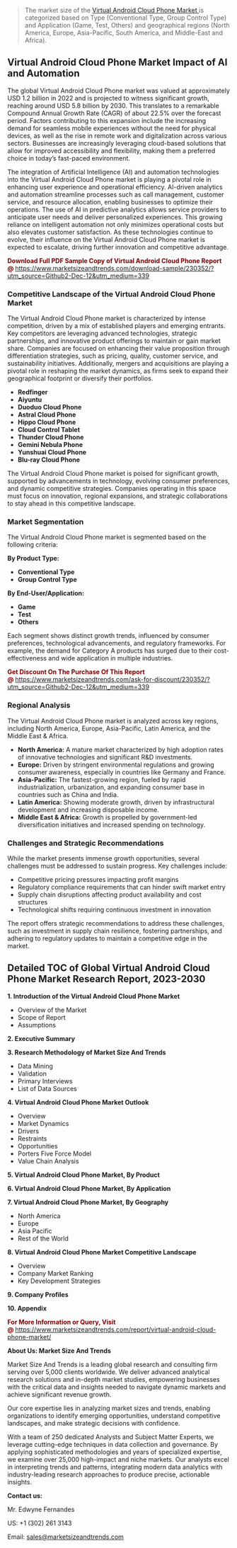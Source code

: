<blockquote><p>The market size of the <a href="https://www.marketsizeandtrends.com/download-sample/230352/?utm_source=Github2-Dec-12&amp;utm_medium=339" target="_blank">Virtual Android Cloud Phone Market </a>is categorized based on Type (Conventional Type, Group Control Type) and Application (Game, Test, Others) and geographical regions (North America, Europe, Asia-Pacific, South America, and Middle-East and Africa).</p></blockquote><p><h2>Virtual Android Cloud Phone Market Impact of AI and Automation</h2><p>The global Virtual Android Cloud Phone market was valued at approximately USD 1.2 billion in 2022 and is projected to witness significant growth, reaching around USD 5.8 billion by 2030. This translates to a remarkable Compound Annual Growth Rate (CAGR) of about 22.5% over the forecast period. Factors contributing to this expansion include the increasing demand for seamless mobile experiences without the need for physical devices, as well as the rise in remote work and digitalization across various sectors. Businesses are increasingly leveraging cloud-based solutions that allow for improved accessibility and flexibility, making them a preferred choice in today’s fast-paced environment.</p><p>The integration of Artificial Intelligence (AI) and automation technologies into the Virtual Android Cloud Phone market is playing a pivotal role in enhancing user experience and operational efficiency. AI-driven analytics and automation streamline processes such as call management, customer service, and resource allocation, enabling businesses to optimize their operations. The use of AI in predictive analytics allows service providers to anticipate user needs and deliver personalized experiences. This growing reliance on intelligent automation not only minimizes operational costs but also elevates customer satisfaction. As these technologies continue to evolve, their influence on the Virtual Android Cloud Phone market is expected to escalate, driving further innovation and competitive advantage.</p></p><p><strong><span style="color: #800000;">Download Full PDF Sample Copy of Virtual Android Cloud Phone Report @</span>&nbsp;</strong><a href="https://www.marketsizeandtrends.com/download-sample/230352/?utm_source=Github2-Dec-12&amp;utm_medium=339">https://www.marketsizeandtrends.com/download-sample/230352/?utm_source=Github2-Dec-12&amp;utm_medium=339</a></p><h3>Competitive Landscape of the Virtual Android Cloud Phone Market</h3><p>The Virtual Android Cloud Phone market is characterized by intense competition, driven by a mix of established players and emerging entrants. Key competitors are leveraging advanced technologies, strategic partnerships, and innovative product offerings to maintain or gain market share. Companies are focused on enhancing their value proposition through differentiation strategies, such as pricing, quality, customer service, and sustainability initiatives. Additionally, mergers and acquisitions are playing a pivotal role in reshaping the market dynamics, as firms seek to expand their geographical footprint or diversify their portfolios.</p><p><strong><p><ul><li>Redfinger </li><li> Aiyuntu </li><li> Duoduo Cloud Phone </li><li> Astral Cloud Phone </li><li> Hippo Cloud Phone </li><li> Cloud Control Tablet </li><li> Thunder Cloud Phone </li><li> Gemini Nebula Phone </li><li> Yunshuai Cloud Phone </li><li> Blu-ray Cloud Phone</p></li></ul></p></strong></p><p>The Virtual Android Cloud Phone market is poised for significant growth, supported by advancements in technology, evolving consumer preferences, and dynamic competitive strategies. Companies operating in this space must focus on innovation, regional expansions, and strategic collaborations to stay ahead in this competitive landscape.</p><h3>Market Segmentation</h3><p>The Virtual Android Cloud Phone market is segmented based on the following criteria:</p><p><strong>By Product Type:</strong></p><p><strong><p><ul><li>Conventional Type </li><li> Group Control Type</p></li></ul></p></strong></p><p><strong>By End-User/Application:</strong></p><p><strong><p><ul><li>Game </li><li> Test </li><li> Others</p></li></ul></p></strong></p><p>Each segment shows distinct growth trends, influenced by consumer preferences, technological advancements, and regulatory frameworks. For example, the demand for Category A products has surged due to their cost-effectiveness and wide application in multiple industries.</p><p><strong><span style="color: #800000;">Get Discount On The Purchase Of This Report @&nbsp;</span></strong><a href="https://www.marketsizeandtrends.com/ask-for-discount/230352/?utm_source=Github2-Dec-12&amp;utm_medium=339">https://www.marketsizeandtrends.com/ask-for-discount/230352/?utm_source=Github2-Dec-12&amp;utm_medium=339</a></p><h3>Regional Analysis</h3><p>The Virtual Android Cloud Phone market is analyzed across key regions, including North America, Europe, Asia-Pacific, Latin America, and the Middle East &amp; Africa.</p><ul><li><strong>North America:</strong> A mature market characterized by high adoption rates of innovative technologies and significant R&amp;D investments.</li><li><strong>Europe:</strong> Driven by stringent environmental regulations and growing consumer awareness, especially in countries like Germany and France.</li><li><strong>Asia-Pacific:</strong> The fastest-growing region, fueled by rapid industrialization, urbanization, and expanding consumer base in countries such as China and India.</li><li><strong>Latin America:</strong> Showing moderate growth, driven by infrastructural development and increasing disposable income.</li><li><strong>Middle East &amp; Africa:</strong> Growth is propelled by government-led diversification initiatives and increased spending on technology.</li></ul><h3>Challenges and Strategic Recommendations</h3><p>While the market presents immense growth opportunities, several challenges must be addressed to sustain progress. Key challenges include:</p><ul><li>Competitive pricing pressures impacting profit margins</li><li>Regulatory compliance requirements that can hinder swift market entry</li><li>Supply chain disruptions affecting product availability and cost structures</li><li>Technological shifts requiring continuous investment in innovation</li></ul><p>The report offers strategic recommendations to address these challenges, such as investment in supply chain resilience, fostering partnerships, and adhering to regulatory updates to maintain a competitive edge in the market.</p><h2>Detailed TOC of Global Virtual Android Cloud Phone Market Research Report, 2023-2030</h2><p><strong>1. Introduction of the Virtual Android Cloud Phone Market</strong></p><ul><li>Overview of the Market</li><li>Scope of Report</li><li>Assumptions&nbsp;</li></ul><p><strong>2. Executive Summary</strong></p><p><strong>3. Research Methodology of <strong>Market Size And Trends</strong></strong></p><ul><li>Data Mining</li><li>Validation</li><li>Primary Interviews</li><li>List of Data Sources&nbsp;</li></ul><p><strong>4. Virtual Android Cloud Phone Market Outlook</strong></p><ul><li>Overview</li><li>Market Dynamics</li><li>Drivers</li><li>Restraints</li><li>Opportunities</li><li>Porters Five Force Model</li><li>Value Chain Analysis&nbsp;</li></ul><p><strong>5. Virtual Android Cloud Phone Market, By Product</strong></p><p><strong>6. Virtual Android Cloud Phone Market, By Application</strong></p><p><strong>7. Virtual Android Cloud Phone Market, By Geography</strong></p><ul><li>North America</li><li>Europe</li><li>Asia Pacific</li><li>Rest of the World&nbsp;</li></ul><p><strong>8. Virtual Android Cloud Phone Market Competitive Landscape</strong></p><ul><li>Overview</li><li>Company Market Ranking</li><li>Key Development Strategies&nbsp;</li></ul><p><strong>9. Company Profiles</strong></p><p><strong>10. Appendix</strong></p><p><strong><span style="color: #800000;">For More Information or Query, Visit @&nbsp;</span></strong><a href="https://www.marketsizeandtrends.com/report/virtual-android-cloud-phone-market/">https://www.marketsizeandtrends.com/report/virtual-android-cloud-phone-market/</a></p><p></p><p><strong>About Us:&nbsp;Market Size And Trends</strong></p><p>Market Size And Trends&nbsp;is a leading global research and consulting firm serving over 5,000 clients worldwide. We deliver advanced analytical research solutions and in-depth market studies, empowering businesses with the critical data and insights needed to navigate dynamic markets and achieve significant revenue growth.</p><p>Our core expertise lies in analyzing market sizes and trends, enabling organizations to identify emerging opportunities, understand competitive landscapes, and make strategic decisions with confidence.</p><p>With a team of 250 dedicated Analysts and Subject Matter Experts, we leverage cutting-edge techniques in data collection and governance. By applying sophisticated methodologies and years of specialized expertise, we examine over 25,000 high-impact and niche markets. Our analysts excel in interpreting trends and patterns, integrating modern data analytics with industry-leading research approaches to produce precise, actionable insights.</p><p><strong>Contact us:</strong></p><p>Mr. Edwyne Fernandes</p><p>US: +1 (302) 261 3143</p><p>Email: <a href="mailto:sales@marketsizeandtrends.com">sales@marketsizeandtrends.com</a>&nbsp;</p>
